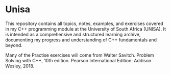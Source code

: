 # Unisa
This repository contains all topics, notes, examples, and exercises covered in my C++ programming module at the University of South Africa (UNISA). It is intended as a comprehensive and structured learning archive, documenting my progress and understanding of C++ fundamentals and beyond.

Many of the Practise exercises will come from Walter Savitch. Problem Solving with C++, 10th edition. Pearson International Edition: Addison Wesley, 2018.
